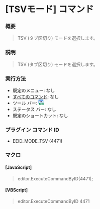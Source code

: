 # \[TSVモード\] コマンド

### 概要

> TSV (タブ区切り) モードを選択します。

### 説明

> TSV (タブ区切り) モードを選択します。

### 実行方法

- 既定のメニュー: なし
- [すべてのコマンド](../../glossary/allcommands): なし
- ツール バー: ![](../../images/tsv.gif)
- ステータス バー: なし
- 既定のショートカット: なし

### プラグイン コマンド ID

- EEID\_MODE\_TSV (4471)

### マクロ

#### \[JavaScript\]

> editor.ExecuteCommandByID(4471);

#### \[VBScript\]

> editor.ExecuteCommandByID 4471

